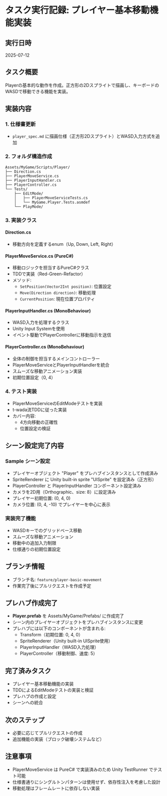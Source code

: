 # タスク実行記録: プレイヤー基本移動機能実装

## 実行日時
2025-07-12

## タスク概要
Playerの基本的な動作を作成。正方形の2Dスプライトで描画し、キーボードのWASDで移動できる機能を実装。

## 実装内容

### 1. 仕様書更新
- `player_spec.md` に描画仕様（正方形2Dスプライト）とWASD入力方式を追加

### 2. フォルダ構造作成
```
Assets/MyGame/Scripts/Player/
├── Direction.cs
├── PlayerMoveService.cs
├── PlayerInputHandler.cs
├── PlayerController.cs
└── Tests/
    ├── EditMode/
    │   ├── PlayerMoveServiceTests.cs
    │   └── MyGame.Player.Tests.asmdef
    └── PlayMode/
```

### 3. 実装クラス

#### Direction.cs
- 移動方向を定義するenum（Up, Down, Left, Right）

#### PlayerMoveService.cs (PureC#)
- 移動ロジックを担当するPureC#クラス
- TDDで実装（Red-Green-Refactor）
- メソッド:
  - `SetPosition(Vector2Int position)`: 位置設定
  - `Move(Direction direction)`: 移動処理
  - `CurrentPosition`: 現在位置プロパティ

#### PlayerInputHandler.cs (MonoBehaviour)
- WASD入力を処理するクラス
- Unity Input Systemを使用
- イベント駆動でPlayerControllerに移動指示を送信

#### PlayerController.cs (MonoBehaviour)
- 全体の制御を担当するメインコントローラー
- PlayerMoveServiceとPlayerInputHandlerを統合
- スムーズな移動アニメーション実装
- 初期位置設定（0, 4）

### 4. テスト実装
- PlayerMoveServiceのEditModeテストを実装
- t-wada流TDDに従った実装
- カバー内容:
  - 4方向移動の正確性
  - 位置設定の検証

## シーン設定完了内容

### Sample シーン設定
- プレイヤーオブジェクト "Player" をプレハブインスタンスとして作成済み
- SpriteRenderer に Unity built-in sprite "UISprite" を設定済み（正方形）
- PlayerController と PlayerInputHandler コンポーネント設定済み
- カメラを2D用（Orthographic、size: 8）に設定済み
- プレイヤー初期位置: (0, 4, 0)
- カメラ位置: (0, 4, -10) でプレイヤーを中心に表示

### 実装完了機能
- WASDキーでのグリッドベース移動
- スムーズな移動アニメーション
- 移動中の追加入力制限
- 仕様通りの初期位置設定

## ブランチ情報
- ブランチ名: `feature/player-basic-movement`
- 作業完了後にプルリクエストを作成予定

## プレハブ作成完了
- **Player.prefab** を Assets/MyGame/Prefabs/ に作成完了
- シーン内のプレイヤーオブジェクトをプレハブインスタンスに変更
- プレハブには以下のコンポーネントが含まれる:
  - Transform（初期位置: 0, 4, 0）
  - SpriteRenderer（Unity built-in UISprite使用）
  - PlayerInputHandler（WASD入力処理）
  - PlayerController（移動制御、速度: 5）

## 完了済みタスク
- プレイヤー基本移動機能の実装
- TDDによるEditModeテストの実装と検証
- プレハブの作成と設定
- シーンへの統合

## 次のステップ
- 必要に応じてプルリクエストの作成
- 追加機能の実装（ブロック破壊システムなど）

## 注意事項
- PlayerMoveService は PureC# で実装済みのため Unity TestRunner でテスト可能
- 仕様書通りにシングルトンパターンは使用せず、依存性注入を考慮した設計
- 移動処理はフレームレートに依存しない実装